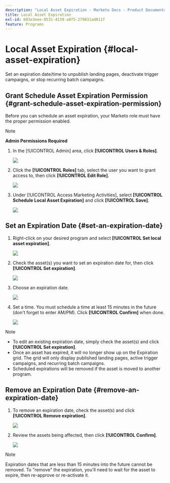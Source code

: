 ```yaml
---
description: "Local Asset Expiration - Marketo Docs - Product Documentation"
title: Local Asset Expiration
exl-id: 603e3eee-0531-4139-a8f5-279831ad011f
feature: Programs
---
```

# Local Asset Expiration {#local-asset-expiration}

Set an expiration date/time to unpublish landing pages, deactivate trigger campaigns, or stop recurring batch campaigns.

## Grant Schedule Asset Expiration Permission {#grant-schedule-asset-expiration-permission}

Before you can schedule an asset expiration, your Marketo role must have the proper permission enabled.

>[!NOTE]
>
>**Admin Permissions Required**

1. In the [!UICONTROL Admin] area, click **[!UICONTROL Users & Roles]**.

   ![](assets/local-asset-expiration-1.png)

1. Click the **[!UICONTROL Roles]** tab, select the user you want to grant access to, then click **[!UICONTROL Edit Role]**.

   ![](assets/local-asset-expiration-2.png)

1. Under [!UICONTROL Access Marketing Activities], select **[!UICONTROL Schedule Local Asset Expiration]** and click **[!UICONTROL Save]**.

   ![](assets/local-asset-expiration-3.png)

## Set an Expiration Date {#set-an-expiration-date}

1. Right-click on your desired program and select **[!UICONTROL Set local asset expiration]**.

   ![](assets/local-asset-expiration-4.png)

1. Check the asset(s) you want to set an expiration date for, then click **[!UICONTROL Set expiration]**.

   ![](assets/local-asset-expiration-5.png)

1. Choose an expiration date.

   ![](assets/local-asset-expiration-6.png)

1. Set a time. You must schedule a time at least 15 minutes in the future (don't forget to enter AM/PM). Click **[!UICONTROL Confirm]** when done.

   ![](assets/local-asset-expiration-7.png)

>[!NOTE]
>
>* To edit an existing expiration date, simply check the asset(s) and click **[!UICONTROL Set expiration]**.
>* Once an asset has expired, it will no longer show up on the Expiration grid. The grid will only display published landing pages, active trigger campaigns, and recurring batch campaigns.
>* Scheduled expirations will be removed if the asset is moved to another program.

## Remove an Expiration Date {#remove-an-expiration-date}

1. To remove an expiration date, check the asset(s) and click **[!UICONTROL Remove expiration]**.

   ![](assets/local-asset-expiration-8.png)

1. Review the assets being affected, then click **[!UICONTROL Confirm]**.

   ![](assets/local-asset-expiration-9.png)

>[!NOTE]
>
>Expiration dates that are less than 15 minutes into the future cannot be removed. To "remove" the expiration, you'll need to wait for the asset to expire, then re-approve or re-activate it.
